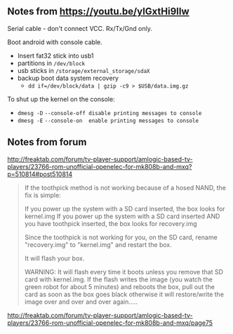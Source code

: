 ## Notes from https://youtu.be/yIGxtHi9Ilw

Serial cable - don't connect VCC. Rx/Tx/Gnd only.

Boot android with console cable.
* Insert fat32 stick into usb1
* partitions in `/dev/block`
* usb sticks in `/storage/external_storage/sdaX`
* backup boot data system recovery
  * `dd if=/dev/block/data | gzip -c9 > $USB/data.img.gz`

To shut up the kernel on the console:
* `dmesg -D` `--console-off disable printing messages to console`
* `dmesg -E` `--console-on  enable printing messages to console`

## Notes from forum

http://freaktab.com/forum/tv-player-support/amlogic-based-tv-players/23766-rom-unofficial-openelec-for-mk808b-and-mxq?p=510814#post510814

> If the toothpick method is not working because of a hosed NAND, the fix is simple:
> 
> If you power up the system with a SD card inserted, the box looks for kernel.img
> If you power up the system with a SD card inserted AND you have toothpick inserted, the box looks for recovery.img
> 
> Since the toothpick is not working for you, on the SD card, rename "recovery.img" to "kernel.img" and restart the box.
>
> It will flash your box.
>
> WARNING: It will flash every time it boots unless you remove that SD card with kernel.img. If the flash writes the image (you watch the green robot for about 5 minutes) and reboots the box, pull out the card as soon as the box goes black otherwise it will restore/write the image over and over and over again.....

http://freaktab.com/forum/tv-player-support/amlogic-based-tv-players/23766-rom-unofficial-openelec-for-mk808b-and-mxq/page75
